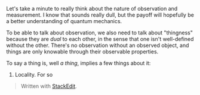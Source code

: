 Let's take a minute to really think about the nature of observation and measurement. I know that sounds really dull, but the payoff will hopefully be a better understanding of quantum mechanics.

To be able to talk about observation, we also need to talk about "thingness" because they are *dual* to each other, in the sense that one isn't well-defined without the other. There's no observation without an observed object, and things are only knowable through their observable properties.

To say a thing is, well *a thing*, implies a few things about it:
1. Locality.
For so


> Written with [StackEdit](https://stackedit.io/).
<!--stackedit_data:
eyJoaXN0b3J5IjpbLTE2OTQ2MDM3MzcsLTE5NDQxOTY4NzRdfQ
==
-->